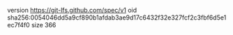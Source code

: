 version https://git-lfs.github.com/spec/v1
oid sha256:0054046dd5a9cf890b1afdab3ae9d17c6432f32e327fcf2c3fbf6d5e1ec7f4f0
size 366
